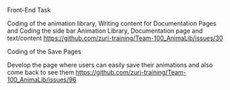 Front-End Task

Coding of the animation library, Writing content for Documentation Pages and Coding the side bar
Animation Library, Documentation page and text/content
https://github.com/zuri-training/Team-100_AnimaLib/issues/30


Coding of the Save Pages 

Develop the page where users can easily save their animations and also come back to see them
https://github.com/zuri-training/Team-100_AnimaLib/issues/96
